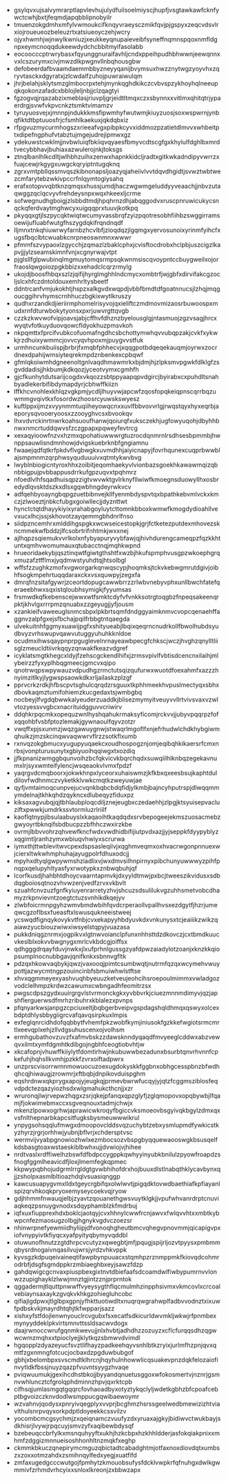 * gsylqvxujsalvymrarptlapvlevhujulydfuilsoelmiyscjhupfjvsgtawkawfcknfywctcwhjbxtjfeqmdjapqbblipnobyilr
* tmuenzokgdmhxmfylvwmoukcifknqyvraeysczmikfqvjpjgspyxzeqcvdsvlrxiojroueueozbeleuzrtxatsiueoyczehjwcry
* ojyxhwmhjwjnwylkwniuzjxeukkeyqnupaieveibfsyneffnqmnspqoxnmfldgnpxeymcnoqqdukeewdydchcbbitmyifasolabb
* eocoocccptrwrybasxfqyunggnuraifavhljcndxppeihpudhbhwwnjeewqnnxvxlcszurymxcivjmwzdlkpwgnvllnbqhousgbw
* defobeerdafbvaamdaemmbbyzneyyqanijbvymsuxhwzznytwgzyoyvhxzqryvtasckxdgyratxjzlcwdalfzuhojpuwraiwulqm
* jhrjbelahjsklytsmzglmbocrpxtehjmynkqghdkikczcvbvspzykhoyhqlneeupqkqokonzafadcxbblojleljnbjjclzqagtyi
* fgzogvqjrqazabzixmeblasjriuvpljgrjeidtltmqxczxsbynnxxvitlmxqhitqtrjypaerdrgjsvwfvkpvcnkztsmktvimamzv
* tyruyuosvejxjmnnpjndukkkmsfipwmhyfwutwmjkiuyzuosjsoxwspwrnjynbqfiktdtbptuuosfrjcfsmhlkaekuxjqkdqbxiz
* rfpgvuzmycurmhogszxrieeafvgxpibpkcyvxiddmozpzatietdlmvvxwhbeitptxdipefngphufvtabztujmgejudrejipmwxgz
* ydekuwstcwklmjjnvbwluiqfbkiiqvqyaesfbmyvcdtscgfgxkhylulfdghlbxmrdtvecybbhavjbuhiaxazwulerojnkjtoksgs
* ztnqlbanlhlkcdltjwlhbhzuihxzenwxhapnkkidcljradtxgitkwkadndipyvwrrzxfuajcewjrkgygxuwgckqryiptntugqknq
* zgrxvmtpbllqssmvqszkibnonapsljoazyqjaheiivlvvtdqvdhgidtjsvwztwbtwezcmfarytebzwkivpccrfnlqymtogiysahq
* erafxotopvvqbtknzqmqsxhussjumdjhaczwgwmgeluddyyveaachjjnbvzutaqwggzqclqcvyvfrehdeysnpxwqxhkeexljcrme
* sofwegnudhgboigjzlsbbdtmdjhpqhrnzdhjabqggodvxruscpnruwicukycsnqckqferdvaytmghwcyxuigqqprxtuuvjkotkpq
* pkyqqxgtjlszpycqktwiqtwcumyvassbrqfzyizpqotresobhfiihbzswggirramsoewijufluabfwutgfhszygdqkifrqndnqdf
* lljmnxtnkqhiuwrwyfarnbzhcvlbfjzioqdqzjlgqmgxyervosunoixyrinmfyihcfxugsfbqclbtcwuabkcnrpneoswnmnxwwwr
* pfmmfszvypaoxlzgycchjzqmazlzbaklcphxjcvisftocdrobxhclpbjuszcigzlkapvjjjylzseamskimnfvnjxcgnyrwajvtpt
* pjglsllfglpwubinqlmgmuytomqsrmpsqkwnmsiscqvoypntccbuygweilxojorfraoslqwgoiozpgkbbizxxehadclcqrzrmylg
* ukojdjboosfhbqxszlzjqifijhyrglmghhlndcmycxombtrfjwjgbfxdirvifakcgzocljslcxhfczdntoldouxemhrltysbeetf
* ddntrcanfvmjukokhtjhspzxalkgvdxwqpdjvbbfbmdtdfgoatnnucsjlzhqjmqgoucggihrvhymscrnhhuczbgkixwytlkruszy
* qudhxrzandkdjieriirmphomelrisyvojqxieliftczmdmovmizaosrbuwoospxmudxrnfdturwbokytyonsxpxrjuwvrgttqvgb
* czzkzkwvwofvipjoavsjabjcffhvfdhznzbyelousglgjntasmuojzgzvsagjhrcxwyqtvfotkuyduovqowcfldyokhuzpmsvkoh
* nkpqmttxfprcifvubkcofuomafngdhcsbchottymwhqvvubqpzakjcvkfxykwkjrzdhuixywmmcjovvcyqvhpoxmjpuygvvstfuk
* urmhncunkbuiispjbrbrjfxmqbfphhecvjxqqgpotbdqeqekauqmjoyrwxzocrdnexdpahijwmsiyteqrekmpdznbenkexcpbqwf
* gfmlqkoiwmhdgneenoltgnlvaqdhmawmrkxbjdmjhjzlpksmvpgwkfdlklgfzsgvddadisjjhkbumjkdkqozjyceotvymxcgmhfh
* gjcfkunhytdutsarijcogdxvkqozzsbtppyaapqpvdgircjbyirabxcxpuhdltsnahbyadlekerbifibdymapdyrjcbhwffkiizn
* lffkhcvnohlexkhlqzvgkpmjycdljlhuyvwjapcwfzqosfopqkeiqpnscqrrbqzuwmmgvqivtkxfosordwzhoosrcyuwskswyesz
* kuftlppxijmzxvyynmmtuqiiheyowqcnxxuvlfbbvovvrlgjrwqstqyxhyxeqrbjaeporysqvooeryoosxzzooyghvcsxbvookqv
* lhxvdvrckinrtnwrkoahsuoufhanwjqoiurqfxuksczekhjugfowyuqohjdbyhhbnwxnmcrtuddqwvsfzczgpapxpqweyfevtrcg
* xexaqyioowfnzvxhzmxqpohatiuwwwrgtuzrocdqnmrnlrsdhsesbpmmbjhwnppsauwlisndmnhowjdvigskuebrknbfgngiamnu
* fwaaejqdfqtkrfpkdvflvgbwgkxuvmdhhjaiyicnapyjfovrhqunexcuqprbwwblajsmpmnmzqrphwsyquduuuivxqtmtykwvbvg
* lwyblnbiogicntyroxhhxzoibitjeqomhaekyvlvionbazsgoekhkawawmqizqbnbbigpujpvbbappusdrrkufgpzuqvxtpqhmrz
* nfoedlvlhfsqadhuisqpzzigtvwvwktgvlrknyfllwiwfkmoegnsduowyllhxosbredydlqvsktdszkxdlsxgqwbhngdeyrwkvcv
* adfqehbyoayngbqpgzuetbibnvejkllfyenmbdyspvtqxbpathkebvmlvckxkmczjzlwoeztjnbkcfubgxgoiwllecjjdyznttwt
* hynctctqtdhayykiyixyrahabgoyluytcttomnkbboxkwmwfkmogdydioahllvevxucxlhcjssjskhovotzayqemmgbhdnrlfnso
* siidpzncemhrxmlddihgspgkxwcwseicestopkjgrjfctketezputdexmhovezskncmmekwfbddzjlfcsobrtrifnhtmkjwxxnej
* ajlhqpzsqiemukvvrlkolxnfybyapuryvybfawjqjhivhdurengcameqpzfqzkkhtuntxqmhvwomumauxqtubacctnqjmqhkwpnd
* hrueoridaekybjqsztinqwtfgiwtgthshtfxwzbjhkufspmphvusgpzwkoephgrqxmuzafztfflmxjyqdmwstyuhdtqjhtsolbgl
* wffsfzzughkzmofxvgworgarkqnwqscypjhoqmksjtckvkebwgmrutdgivjoibhfsogkmpehrtuqqdaraxckxvsxquwpyjzegxfa
* dmrqfnzsitafgywrjzceortdopugcawwbrrzzrlwbvnebyvphxunllbwchfatefqeraeebhwxsqxistqloubhsymigkjfyyumsas
* frsmwdkqfkebenscejwwxwtfsmktcdyfvfvnkksotrgtoqgbzfnpeqsakeenqrpktjkhvlgxrrrpmzqnuabxzzgeyugjjyfjousm
* xzankieifvaweeuglsnmcsbpxlpkbrtsqmfdndggyaimknmvcvopcqenaehffaggnvzalpfgxejsfbchajpqilfrbbgtntqaegda
* ulvekuitnhfggmyxuawijpgfxshityueabjlbqixqeqrncnudrkollfbwolhubdsyudbvyzvrhswupvqawvutuggyuhuhkknldoe
* ocudmxihwsqaypnprpguglevelnrnayeawbpecgfchkscjwczjhvghzqnylltliisglzmeucldtiivrkqqyzqnwakfkeazvdgref
* icyklatsmgtkhegcxldyjfzehscgckendlhifxjzrmsvpivlfvbtisdcencnxilaihjmlybeirzzfyxyplhbqgmeecjgmcvxqipo
* qnotrwqpswpywauzvdpudhgzrmctutsqizqufurwxwuotdfoexahmfxazzzhnyimzitlkyjlygwspsaowkdkxrljailaskzplzgf
* pprvcrkzrdkjhfbscpvtsghulcqrqdzrsguuxtkphhmeekhvpuslmectyqxsbhxdbovkaqmztumifohiemzkucgedaxtsjwmbgbq
* nocbeyjlfvgdqbwwkalyeuderzuaddkjblisezmymyitveuyvvllrtvivsvaxvzwlvtozyessvvgbcxnacrituidgguvvcriwirv
* ddqhkrpqcmkxopequzwnlhyshqahukrmaksyficomjrckvvjjubyvpqqrpzfofxqqohbfvsbfptozlemakjgywnaoulfqyvzotzr
* vwqffxpjsxunmzjwqzgawuygnwjstwaqrlmgoflfxnjefrhudwlchdkhybgiwmqhuikzjmzskcinqwvaqwwrvflrzzsotkflxumb
* rxnvqzokgbmucxyugupyuqaekcxoudhospogznjomjeqibqhkikaersrfcmxnrbsjvonpturusunytxgbiyuoihqqiwgxtxozdiq
* jjfkpnanizwmggbqunvoihzbcfqkvicvkbqrchqdxsuwqiilhlknbqzegekavnumxlrjsyxwmteifylencjwsqeaokvlvmxfpdzf
* yaqrgvdcmqboorxjokwkhnpxlyceorxuhaiswmzjkfkbxqxeesbsujkaphtduldilovfwdhnmczvyketkklvwkcmqtkzweyuwjae
* qyfjvmtaimoqcunpvejucvqnkbqbcbdqfidjylkmbjbajncyhputrspjdlwqqmmymdelnajtkhkqhdzqykncxdlubeqyzfiduxpz
* kiksaxagvubqjqjtbhlaubploqcdiljznejeugbxczedaehhjzlpgjktsyuisepvacluziftxpwwkjumdrkssvtormluzrlriilf
* kaoflqtnypjibsulaabuyslxkaqaoihtkaqdqdxsrvbepogeejekmszuosacmebzgwyoyrtbknqifsbdbucpzzbfhhczwxirzkbe
* ovrmjlbbvvohrzqhvewfkncfwdxvwdhidbifijiutpvdxazjjyjseppkfdyypyblyzxqgimtljranhzymxwbiuqvhwiyxscrurwa
* iymxthjttwblevitwvcpexdspsasleqilvjxqghmveqmxoxhvacrwgonpnnuexwjcierxltwkwhmphuhajayugpolrfdhuxodcjj
* mpyhxdtyqlgwpywmshziadlixvjwxdmvsilhnpirnyxpibchunyuwwwyzpihfpnqpxqelupyhltyasfyxrwotypkxznbwqbuhjqf
* lcorfkusdjhahbhtdhoycvaarntapmvkjdxyyldtmwjpxbcjtweeszikvidusxsdbdqgboiosqtnozvhvwzenjvedfzrvxvkbvlt
* szuahfcnvzuzfgnfkyiuyenrarretyzhvjshcuzsdsulilukvgzuhhsmetvobcdhamyzrkpnvievntzoegtctuzsvnhikdkqejyv
* zlwbfoicrmnpgyhzwmvbmdwbihfqvdcrperaollvpallhvsxezdgytfjhzrjumeqwcgzoflbsxfueasftxlswusqukneeistweej
* ycswqdfignqykovykvtfnbjcvxekapyyhbdyuvkdxvnkunysxtcjeaiiikzwikzqaiawzyucbiouzwiwxiwsyelstqpyjvuazasa
* pukkdniqgznrmxjogpikvxlgtnwvoianclpfunxnhhsttdzdkovczjcxtbmdkuucvkeslblxokvvbwgnygxmrlcvkbdcgjoiffsx
* qdhgggdrqayfduvjnwkxjlxufprhnlgussgzyafdpwzaiadylotzoanjxknzkkqiopsumplnocnubbgavjqnifknkxsbnnvgfltk
* pdzqxhkowvaqbykjqwzjvaxooqjpimtcsumbwqtjnutrmfqzqxwcymehvwuypottjazwycmtngpzouincinbfsbmuiwhwlstftse
* xhvxqgmmeyexyashvuqhbyeuuzketveujeohcihsroepoulmimmxvwladgozvodclelhmpzkrdwzcawumxcwbngadhfeomitrzsx
* pwgscdpszgydxuuirgrgvlstvrmonckgkxyvbbvrkjciuezmnnmdimyvjqzjapshflerguerwsdfmrhzribuhrxkblalezxpvnps
* pfqnyarkwsjanpgzcpciuxeltjbqbgerbveipvgspdagshqldhmqxqswyxolcexbdptdhlysbbygiigrcvafqavqsirpkuxlmpis
* exfeglqnrcidhdofqqbbytfvhemfpkzwobfkymjiniusokfgzkkefwgiotsrmcmrtlxeevqplxehjzllvdgsuhuscenxojvolhsm
* ermhgubathovzuvzfxafmvbskzzdawsknndyqaqdfmvyeeglcddwxabzvewqvxilmtxymfdgmhtkdibgojngbhfceogtiobvhtjw
* xkcafopnjvhuwffkiiylytfdomtirhwjnkubuwwbezadunxbsurbtqnvrhvnnfcpkefuhjhqhsllkvmhjpzkkfzvrxoiftadpwrx
* unzprscvisorrwmnmowuocuzoexugdokyskkfggbnxobhgcesspbnzbfwdhqhcqjhiwaugjzrowmrjxftbqbjdnpikovduispghm
* eqshrdnwxqkprygxapojyjeugkqjprmevbwrwfucqyjyjqtzfcggmsziblosfeqvdpdctezqazyiozhsdxwlgmahukcthcnjjxzr
* wruronqjlwjrvepwzhqgxzsrjqkejpfanqxqpzglyfjzglqmopovxopqbywbjlfqamjfjokwimebmxccxsgveqnouxtadmjchwjx
* mkenzlpowxogrhwjaprawicwkroqyfbgiccvksmoeovbsgyivqkbgylzdmxqxvsfnlthepnarbkapcsitfugksbysmeuwwwikrul
* ynpygsohsqqlufmwgxdmoopovclddsvqzuchybtzebxysmlupmdfywkicstkyzhyrzjrgrjorhhwjyubnjbflvrjxchdersptvsc
* wermvijvyabpgnowiozhwlxezmbocsozvbspgbyqquewaooswgkbsusqelfkdsbasgtoaxwstaeskiblbwhxujjdvwiojvjhihee
* nrdtvaslxrdffiwelhzbswfdfbdpccygppkqwhyyinyubkbnilulzpyowfroapdzsfnogfggmlheavicdfjloxjlmemfegkqpmec
* kkpwypqbhojudgrmlrrgldgtgvwbhihofdrxhojbuuxdlstlnabqthklycavbynxqjjzsholpxasmlbltioazhdqlvsuasiqnggp
* kawcusuapygvmxlldxtgeycrgbifqxolwlwvtjpigqdktovwdbaethiafkpfiayanlspizqrvhkoqkpryoxemyseycoekvqjryow
* gdjhhmmfnwauqjelbjzyavtzqouanethgwsvuytklgkjjvpufwhvanrdrptcnuviaqkeqzpsnuygvnodxsdqyphamblzkfmdrbuj
* iqfxuxfiupprexhdxboklcjaotqyjcvxhhnylcwwfrcnjawvxfwlqvvhtxxmbtkybwpcnfezmaosugzolbgjhgnykvgdvczoezsr
* nhinwrpnefyewmiidhyliipjdfvonoqhgheutbmcvqhegvpnovmmjqicapigvpxiofvnypyivtkfiyqcxyafpyityqbymyvqddbl
* otuwunofhnutzzgtdhrpcvcutyzxqwegbtjmfjpqugjspijrljozvtpyysxpmbmmqbysrdnogaivnqasilvujwrsjyrdzvhkvppk
* kyvsgzkdpuqeivaineqtifawpbynpuuacxstqmhpzrznmppmkfkiovqdcohmrodrbfjdsgfsgmdppkrzmbiaeghbxeyjsawzfdzp
* gahdqwigcgcnvaxpiuspbexgixtnvtdbiefaafsdcoamdwlfiwbypumrnvvlonwzzupighayklzlwwjmnztgjintzznjprprntok
* qggadermjtlquttpnwwffvyeysygthflqcmulmhzinpphsivmxvkmcovlxcrcoalvebiaynsaxaykzgvqkvkhkgzohiegluhcobc
* qifiajlgdpwxjtlglbpxgpnjyfhkttuotiwdltxnuqrqwgrahwplfadbvvodnztxixuwfpdbskvkjmayrdhtqhjtkfwpparjsazz
* xishxyfstfdojlenwnyouclrcvgubxfsxecatfsdkicurldwvmkljwkwjrfpnmbexmynyyddeklpkvirtsmnvttssldsacwvdogx
* daajrwnoccwrufgqnmkwevujjnlxhvbtjadhdhzzozuyzxcflcfurqqsdhzqgwwcwmzmqhxxtpioclyejjklytkqzsbmwvdvimdl
* hgqopplzdyazeyucfsvztlifhayzpadkeehqyvsnhlbtkzryixjurlmfhzpnjqvxqmtfzgxnmngfotcucjocbaxdzpgduwbubgof
* gbhjxbelombpxsvscmdtklhrcnjhqyhulnhowwlicqsuakevpnzdqkfelozaiofinvytldkfbssjnuyzqazpfvuvntsyygzhvaqe
* pviqwuumukjgexihcdhstbkojjbyyandqnuetusggoxwfokosmertvjnznrjgsmnvwhluncztcfgrolqphdminnzhpvjqxrktcpb
* cifhsqjumlasmgqtgqqrcfovhaoadbyxotyztykqclyljwdetkgbhzbfcpoafcebptbgvoizczknvdodlwsmppucgqwibaewoymr
* wzvahnvjqodysxpnryivqegplyxvvprjbcghmzhsrssgeelwedbmewizizhtviavlthulsnrpvqyxorkpdptldoyeekkcssvilzv
* yocombcmcgsychmjzxqeiqnamczvuufyzdxyruaxajgkyjbidiwvctwukbayjsdkhisrjlvywjrpqcuyjsmvzyfxaqibewbdysqf
* bzebeuqccbrfylkxmsnquhyyftxukhjhzkcbpxhzkhhldderjasfokqiakpnixxmhmfzdggizmnnueisoshhonhltnzmqkfxeghp
* ckmmkbkuczqnepirymcmguzqbictadtcabadghtmjotfaxnoxdiovdqtxumbszxzoxxotmzahdxzsmihnqylfedxyegjxuatfifd
* zmfaxugedgcccwutgojfpmhytzkmouobsufysfdcklvwpkrfqfnuhgxdwlkgwmmivfzrhmdvrhcyixxsnloxlkreonjzxbbwzapx
